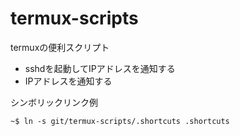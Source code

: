 # termux-scripts
termuxの便利スクリプト

- sshdを起動してIPアドレスを通知する
- IPアドレスを通知する

シンボリックリンク例
```
~$ ln -s git/termux-scripts/.shortcuts .shortcuts
```
